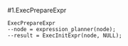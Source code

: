 #1.ExecPrepareExpr

```
ExecPrepareExpr
--node = expression_planner(node);
--result = ExecInitExpr(node, NULL);
```